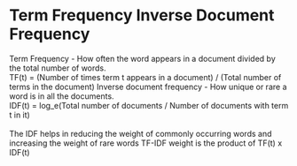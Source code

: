# Term Frequency Inverse Document Frequency
<p>
    Term Frequency - How often the word appears in a document divided by the total number of words. <br />
    TF(t) = (Number of times term t appears in a document) / (Total number of terms in the document)
    Inverse document frequency - How unique or rare a word is in all the documents. <br />
    IDF(t) = log_e(Total number of documents / Number of documents with term t in it) <br /><br />
    The IDF helps in reducing the weight of commonly occurring words and increasing the weight of rare words
    TF-IDF weight is the product of TF(t) x IDF(t)
</p>